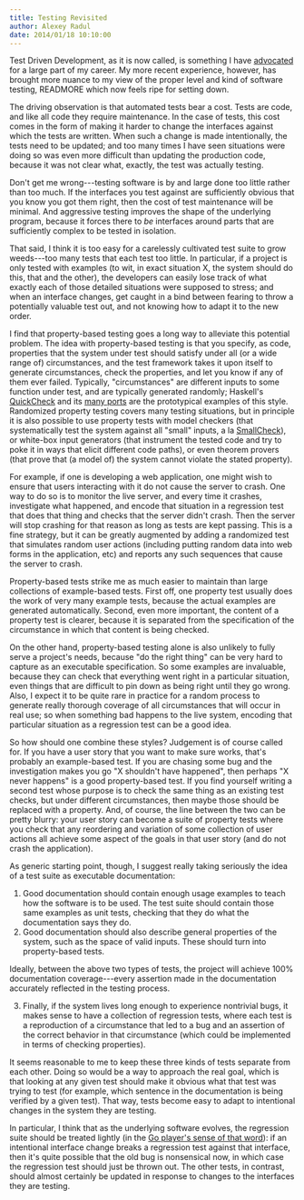 ```yaml
---
title: Testing Revisited
author: Alexey Radul
date: 2014/01/18 10:10:00
---
```


Test Driven Development, as it is now called, is something I have
[advocated](http://web.mit.edu/~axch/www/programming_habits.html)
for a large part of my career.  My more recent experience, however,
has brought more nuance to my view of the proper level and kind of
software testing, READMORE which now feels ripe for setting down.

The driving observation is that automated tests bear a cost.  Tests
are code, and like all code they require maintenance.  In the case of
tests, this cost comes in the form of making it harder to change the
interfaces against which the tests are written.  When such a change is
made intentionally, the tests need to be updated; and too many times
I have seen situations were doing so was even more difficult than
updating the production code, because it was not clear what, exactly,
the test was actually testing.

Don't get me wrong---testing software is by and large done too little
rather than too much.  If the interfaces you test against are
sufficiently obvious that you know you got them right, then the cost
of test maintenance will be minimal.  And aggressive testing improves
the shape of the underlying program, because it forces there to _be_
interfaces around parts that are sufficiently complex to be tested in
isolation.

That said, I think it is too easy for a carelessly cultivated test
suite to grow weeds---too many tests that each test too little.  In
particular, if a project is only tested with examples (to wit, in
exact situation X, the system should do this, that and the other), the
developers can easily lose track of what exactly each of those
detailed situations were supposed to stress; and when an interface
changes, get caught in a bind between fearing to throw a potentially
valuable test out, and not knowing how to adapt it to the new order.

I find that property-based testing goes a long way to alleviate this
potential problem.  The idea with
property-based testing is that you specify, as code, properties that
the system under test should satisfy under all (or a wide range of)
circumstances, and the test framework takes it upon itself to generate
circumstances, check the properties, and let you know if any of them
ever failed.  Typically, "circumstances" are different inputs to some
function under test, and are typically generated randomly; Haskell's
[QuickCheck](https://hackage.haskell.org/package/QuickCheck)
and its [many ports](https://en.wikipedia.org/wiki/QuickCheck) are the prototypical examples of this
style.  Randomized property testing covers many testing situations,
but in principle it is also possible to use property tests with model
checkers (that systematically test the system against all "small"
inputs, a la [SmallCheck](https://hackage.haskell.org/package/smallcheck)), or white-box input generators (that
instrument the tested code and try to poke it in ways that elicit
different code paths), or even theorem provers (that prove that (a
model of) the system cannot violate the stated property).

For example, if one is developing a web application, one might wish to
ensure that users interacting with it do not cause the server to
crash.  One way to do so is to monitor the live server, and every time
it crashes, investigate what happened, and encode that situation in a
regression test that does that thing and checks that the server didn't
crash.  Then the server will stop crashing for that reason as long as
tests are kept passing.  This is a fine strategy, but it can be
greatly augmented by adding a randomized test that simulates random
user actions (including putting random data into web forms in the
application, etc) and reports any such sequences that cause the
server to crash.

Property-based
tests strike me as much easier to maintain than large collections of
example-based tests.  First off, one property test usually does the
work of very many example tests, because the actual examples are
generated automatically.  Second, even more important, the content of
a property test is clearer, because it is separated from the
specification of the circumstance in which that content is being
checked.

On the other hand, property-based testing alone is also unlikely to
fully serve a project's needs, because "do the right thing" can be
very hard to capture as an executable specification.  So some examples
are invaluable, because they can check that everything went right in a
particular situation, even things that are difficult to pin down as
being right until they go wrong.  Also, I expect it to be quite rare in
practice for a random process to generate really thorough coverage of
all circumstances that will occur in real use; so when something bad
happens to the live system, encoding that particular situation as a
regression test can be a good idea.

So how should one combine these styles?  Judgement is of course called
for.  If you have a user story that you want to make sure works,
that's probably an example-based test.  If you are chasing some bug
and the investigation makes you go "X shouldn't have happened", then
perhaps "X never happens" is a good property-based test.  If you find
yourself writing a second test whose purpose is to check the same
thing as an existing test checks, but under different circumstances,
then maybe those should be replaced with a property.  And, of course,
the line between the two can be pretty blurry: your user story can
become a suite of property tests where you check that any reordering
and variation of some collection of user actions all achieve some
aspect of the goals in that user story (and do not crash the
application).

As generic starting point, though, I suggest really taking seriously
the idea of a test suite as executable documentation:

1) Good documentation should contain enough usage examples to teach
   how the software is to be used.  The test suite should contain
   those same examples as unit tests, checking that they do what the
   documentation says they do.
2) Good documentation should also describe general properties of the
   system, such as the space of valid inputs.  These should turn into
   property-based tests.

Ideally, between the above two types of tests, the project will
achieve 100% documentation coverage---every assertion made in the
documentation accurately reflected in the testing process.

3) Finally, if the system lives long enough to experience nontrivial
   bugs, it makes sense to have a collection of regression tests,
   where each test is a reproduction of a circumstance that led to a
   bug and an assertion of the correct behavior in that circumstance
   (which could be implemented in terms of checking properties).

It seems reasonable to me to keep these three kinds of tests separate
from each other.  Doing so would be a way to approach the real goal,
which is that looking at any given test should make it obvious what
that test was trying to test (for example, which sentence in the
documentation is being verified by a given test).  That way, tests
become easy to adapt to intentional changes in the system they are
testing.

In particular, I think that as the underlying software evolves, the
regression suite should be treated lightly (in the [Go player's sense
of that word](https://senseis.xmp.net/?Light)): if an intentional interface change breaks a regression
test against that interface, then it's quite possible that the old bug
is nonsensical now, in which case the regression test should just be
thrown out.  The other tests, in contrast, should almost certainly be
updated in response to changes to the interfaces they are testing.
